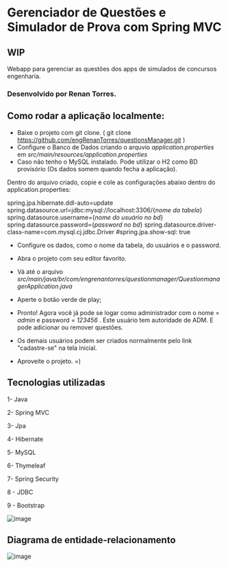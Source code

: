 # Gerenciador de Questões e Simulador de Prova com Spring MVC
## WIP
Webapp para gerenciar as questões dos apps de simulados de concursos engenharia.

### Desenvolvido por Renan Torres.

## Como rodar a aplicação localmente:
- Baixe o projeto com git clone. ( git clone https://github.com/engRenanTorres/questionsManager.git )
- Configure o Banco de Dados criando o arquvio *application.properties* em *src/main/resources/application.properties*
- Caso não tenho o MySQL instalado. Pode utilizar o H2 como BD provisório (Os dados 
somem quando fecha a aplicação). 

Dentro do arquivo criado, copie e cole as configurações abaixo dentro do application.properties:

spring.jpa.hibernate.ddl-auto=update
spring.datasource.url=jdbc:mysql://localhost:3306/{*nome da tabela*}
spring.datasource.username={*nome do usuário no bd*}
spring.datasource.password={*password no bd*}
spring.datasource.driver-class-name=com.mysql.cj.jdbc.Driver
#spring.jpa.show-sql: true

- Configure os dados, como o nome da tabela, do usuários e o password.
- Abra o projeto com seu editor favorito.
- Vá até o arquivo *src/main/java/br/com/engrenantorres/questionmanager/QuestionmanagerApplication.java*
- Aperte o botão verde de play;
- Pronto! Agora você já pode se logar como administrador com o nome = *admin* e password = *123456* .
  Este usuário tem autoridade de ADM. E pode adicionar ou remover questões.

- Os demais usuários podem ser criados normalmente pelo link "cadastre-se" na tela inicial.

- Aproveite o projeto. =)

## Tecnologias utilizadas

1- Java

2- Spring MVC

3- Jpa

4- Hibernate

5- MySQL

6- Thymeleaf

7- Spring Security

8 - JDBC

9 - Bootstrap

![image](https://user-images.githubusercontent.com/85042807/199363469-9c23b828-364e-4f53-b58b-924fcf0550cf.png)

## Diagrama de entidade-relacionamento

![image](https://user-images.githubusercontent.com/85042807/202824699-c6c16c76-e1ee-4c35-8bdd-044366d7deaa.png)






